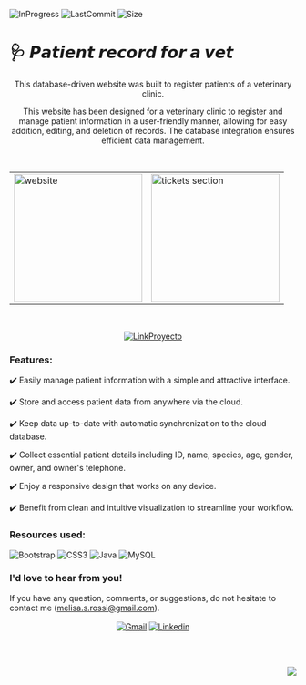 ![InProgress](https://img.shields.io/badge/Status-completed-A7FC00?style=flat-square)
![LastCommit](https://img.shields.io/github/last-commit/melirossi/vet-dynamic-website?color=FC00A7&label=Last%20commit&style=flat-square)
![Size](https://img.shields.io/github/repo-size/melirossi/vet-dynamic-website?color=00A7FC&label=Repo%20size&style=flat-square)

# 🩺 𝙋𝙖𝙩𝙞𝙚𝙣𝙩 𝙧𝙚𝙘𝙤𝙧𝙙 𝙛𝙤𝙧 𝙖 𝙫𝙚𝙩

<p align="center">
This database-driven website was built to register patients of a veterinary clinic.
</p>
<p align="center">
This website has been designed for a veterinary clinic to register and manage patient information in a user-friendly manner, allowing for easy addition, editing, and deletion of records. The database integration ensures efficient data management.
</p>
<br>
<table align="center">
  <tr>
    <td><img src="https://github.com/melirossi/vet-dynamic-website/blob/master/home.JPG" alt="website" height="225"></td>
    <td><img src="https://github.com/melirossi/vet-dynamic-website/blob/master/patients%20list.JPG" alt="tickets section" height="225"></td>
  </tr>
</table>
<br>
<p align="center">
<a href="https://youtu.be/5CxSDWOSCQo" target="blank"><img align="center" src="https://img.shields.io/badge/Link_to_Youtube_video-FC7800?style=for-the-badge" alt="LinkProyecto"/></a>
</p>

### Features:

✔️ Easily manage patient information with a simple and attractive interface.

✔️ Store and access patient data from anywhere via the cloud.

✔️ Keep data up-to-date with automatic synchronization to the cloud database.

✔️ Collect essential patient details including ID, name, species, age, gender, owner, and owner's telephone.

✔️ Enjoy a responsive design that works on any device. 

✔️ Benefit from clean and intuitive visualization to streamline your workflow.

### Resources used:

![Bootstrap](https://img.shields.io/badge/bootstrap-%23563D7C.svg?style=for-the-badge&logo=bootstrap&logoColor=white)
![CSS3](https://img.shields.io/badge/css3-%231572B6.svg?style=for-the-badge&logo=css3&logoColor=white)
![Java](https://img.shields.io/badge/java-%23ED8B00.svg?style=for-the-badge&logo=java&logoColor=white)
![MySQL](https://img.shields.io/badge/mysql-%2300f.svg?style=for-the-badge&logo=mysql&logoColor=white)

### I'd love to hear from you!

If you have any question, comments, or suggestions, do not hesitate to contact me (melisa.s.rossi@gmail.com). 

<p align="center">
<a href="mailto:melisa.s.rossi@gmail.com" target="blank"><img align="center" src="https://img.shields.io/badge/Gmail-D14836?style=for-the-badge&logo=gmail&logoColor=AAE2FC&color=9C9C9C" alt="Gmail"/></a>
<a href="https://www.linkedin.com/in/melisasrossi/" target="blank"><img align="center" src="https://img.shields.io/badge/linkedin-0A66C2?style=for-the-badge&logo=linkedin&logoColor=AAE2FC&color=9C9C9C" alt="Linkedin"/></a>
</p>
<br>
<br>
<p align="right">
<a><img align="center" src="https://img.shields.io/badge/MADE_WITH_L♡VE_BY_MEL-AAE2FC?style=for-the-badge&logo=appveyor.svg"></a>
</p>
